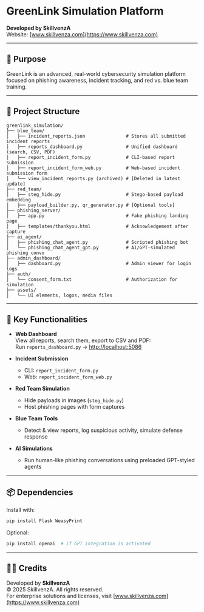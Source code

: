 
# GreenLink Simulation Platform

**Developed by SkillvenzA**  
Website: [www.skillvenza.com](https://www.skillvenza.com)

---

## 🎯 Purpose

GreenLink is an advanced, real-world cybersecurity simulation platform focused on phishing awareness, incident tracking, and red vs. blue team training.

---

## 📂 Project Structure

```
greenlink_simulation/
├── blue_team/
│   ├── incident_reports.json               # Stores all submitted incident reports
│   ├── reports_dashboard.py                # Unified dashboard (search, CSV, PDF)
│   ├── report_incident_form.py             # CLI-based report submission
│   ├── report_incident_form_web.py         # Web-based incident submission form
│   └── view_incident_reports.py (archived) # [Deleted in latest update]
├── red_team/
│   ├── steg_hide.py                        # Stego-based payload embedding
│   ├── payload_builder.py, qr_generator.py # [Optional tools]
├── phishing_server/
│   ├── app.py                              # Fake phishing landing page
│   ├── templates/thankyou.html             # Acknowledgement after capture
├── ai_agent/
│   ├── phishing_chat_agent.py              # Scripted phishing bot
│   └── phishing_chat_agent_gpt.py          # AI/GPT-simulated phishing convo
├── admin_dashboard/
│   ├── dashboard.py                        # Admin viewer for login logs
├── auth/
│   └── consent_form.txt                    # Authorization for simulation
├── assets/
│   └── UI elements, logos, media files
```

---

## 🧩 Key Functionalities

- **Web Dashboard**  
  View all reports, search them, export to CSV and PDF:  
  Run `reports_dashboard.py` → [http://localhost:5086](http://localhost:5086)

- **Incident Submission**  
  - CLI: `report_incident_form.py`  
  - Web: `report_incident_form_web.py`

- **Red Team Simulation**  
  - Hide payloads in images (`steg_hide.py`)
  - Host phishing pages with form captures

- **Blue Team Tools**  
  - Detect & view reports, log suspicious activity, simulate defense response

- **AI Simulations**  
  - Run human-like phishing conversations using preloaded GPT-styled agents

---

## 📦 Dependencies

Install with:
```bash
pip install Flask WeasyPrint
```

Optional:
```bash
pip install openai  # if GPT integration is activated
```

---

## 🧑‍💻 Credits

Developed by **SkillvenzA**  
© 2025 SkillvenzA. All rights reserved.  
For enterprise solutions and licenses, visit [www.skillvenza.com](https://www.skillvenza.com)

